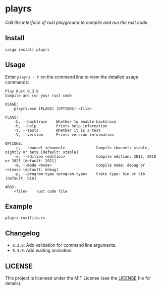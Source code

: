 # playrs

*Call the interface of rust playground to compile and run the rust code.*

## Install

`cargo install playrs`

## Usage

Enter `playrs - h` on the command line to view the detailed usage commands:
```
Play Rust 0.3.0
Compile and run your rust code

USAGE:
    playrs.exe [FLAGS] [OPTIONS] <file>

FLAGS:
    -b, --backtrace    Whether to enable backtrace
    -h, --help         Prints help information
    -t, --tests        Whether it is a test
    -V, --version      Prints version information

OPTIONS:
    -c, --channel <channel>              Compile channel: stable, nightly or beta [default: stable]
    -e, --edition <edition>              Compile edition: 2015, 2018 or 2021 [default: 2021]
    -m, --mode <mode>                    Compile mode: debug or release [default: debug]
    -p, --program-type <program-type>    Crate type: bin or lib [default: bin]

ARGS:
    <file>    rust code file
```

## Example

`playrs rustfile.rs`

## Changelog

* `0.2.0`:  Add validation for command line arguments.
* `0.3.0`:  Add waiting animation.

## LICENSE

This project is licensed under the MIT License (see the [LICENSE](LICENSE) file for details).